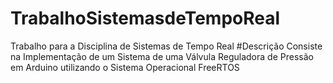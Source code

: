 # TrabalhoSistemasdeTempoReal
Trabalho para a Disciplina de Sistemas de Tempo Real
#Descrição
Consiste na Implementação de um Sistema de uma Válvula Reguladora de Pressão em Arduino  utilizando o Sistema Operacional FreeRTOS
